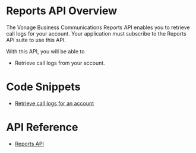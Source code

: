 # Reports API Overview

The Vonage Business Communications Reports API enables you to retrieve call logs for your account. Your application must subscribe to the Reports API suite to use this API.

With this API, you will be able to 
* Retrieve call logs from your account. 

# Code Snippets
* [Retrieve call logs for an account](code_snippets/retrieve-call-logs-for-account.md)


# API Reference

* [Reports API](reports.yml)

